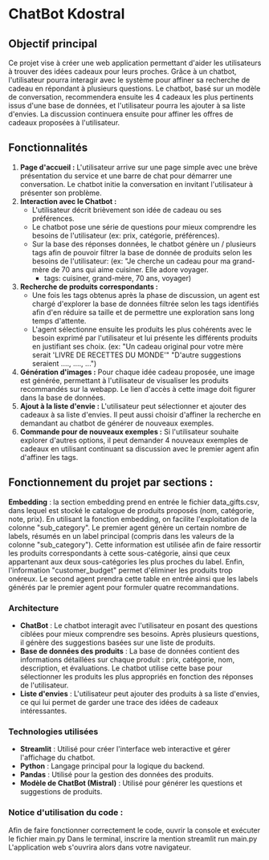 # ChatBot Kdostral

## Objectif principal

Ce projet vise à créer une web application permettant d'aider les utilisateurs à trouver des idées cadeaux pour leurs proches. Grâce à un chatbot, l'utilisateur pourra interagir avec le système pour affiner sa recherche de cadeau en répondant à plusieurs questions. Le chatbot, basé sur un modèle de conversation, recommendera ensuite les 4 cadeaux les plus pertinents issus d'une base de données, et l'utilisateur pourra les ajouter à sa liste d'envies. La discussion continuera ensuite pour affiner les offres de cadeaux proposées à l'utilisateur.

## Fonctionnalités

1. **Page d'accueil :** L'utilisateur arrive sur une page simple avec une brève présentation du service et une barre de chat pour démarrer une conversation. Le chatbot initie la conversation en invitant l'utilisateur à présenter son problème.
2. **Interaction avec le Chatbot :**
   - L'utilisateur décrit brièvement son idée de cadeau ou ses préférences.
   - Le chatbot pose une série de questions pour mieux comprendre les besoins de l'utilisateur (ex: prix, catégorie, préférences).
   - Sur la base des réponses données, le chatbot génère un / plusieurs tags afin de pouvoir filtrer la base de donnée de produits selon les besoins de l'utilisateur:
   (ex: "Je cherche un cadeau pour ma grand-mère de 70 ans qui aime cuisiner. Elle adore voyager.
        - tags: cuisiner, grand-mère, 70 ans, voyager)
2. **Recherche de produits correspondants :**
   - Une fois les tags obtenus après la phase de discussion, un agent est chargé d'explorer la base de données filtrée selon les tags identifiés afin d'en réduire sa taille et de permettre une exploration sans long temps d'attente.
   - L'agent sélectionne ensuite les produits les plus cohérents avec le besoin exprimé par l'utilisateur et lui présente les différents produits en justifiant ses choix.
   (ex: "Un cadeau original pour votre mère serait 'LIVRE DE RECETTES DU MONDE'"
        "D'autre suggestions seraient ...., ...., ...")
3. **Génération d'images :** Pour chaque idée cadeau proposée, une image est générée, permettant à l'utilisateur de visualiser les produits recommandés sur la webapp. Le lien d'accès à cette image doit figurer dans la base de données.
4. **Ajout à la liste d'envie :** L'utilisateur peut sélectionner et ajouter des cadeaux à sa liste d'envies. Il peut aussi choisir d'affiner la recherche en demandant au chatbot de générer de nouveaux exemples.
5. **Commande pour de nouveaux exemples :** Si l'utilisateur souhaite explorer d'autres options, il peut demander 4 nouveaux exemples de cadeaux en utilisant continuant sa discussion avec le premier agent afin d'affiner les tags.

## Fonctionnement du projet par sections :

**Embedding** : la section embedding prend en entrée le fichier data_gifts.csv, dans lequel est stocké le catalogue de produits proposés (nom, catégorie, note, prix). En utilisant la fonction embedding, on facilite l'exploitation de la colonne "sub_category". Le premier agent génère un certain nombre de labels, résumés en un label principal (compris dans les valeurs de la colonne "sub_category"). Cette information est utilisée afin de faire ressortir les produits correspondants à cette sous-catégorie, ainsi que ceux appartenant aux deux sous-catégories les plus proches du label. Enfin, l'information "customer_budget" permet d'éliminer les produits trop onéreux. Le second agent prendra cette table en entrée ainsi que les labels générés par le premier agent pour formuler quatre recommandations.

### Architecture
- **ChatBot** : Le chatbot interagit avec l'utilisateur en posant des questions ciblées pour mieux comprendre ses besoins. Après plusieurs questions, il génère des suggestions basées sur une liste de produits.
- **Base de données des produits** : La base de données contient des informations détaillées sur chaque produit : prix, catégorie, nom, description, et évaluations. Le chatbot utilise cette base pour sélectionner les produits les plus appropriés en fonction des réponses de l'utilisateur.
- **Liste d'envies** : L'utilisateur peut ajouter des produits à sa liste d'envies, ce qui lui permet de garder une trace des idées de cadeaux intéressantes.

### Technologies utilisées
- **Streamlit** : Utilisé pour créer l'interface web interactive et gérer l'affichage du chatbot.
- **Python** : Langage principal pour la logique du backend.
- **Pandas** : Utilisé pour la gestion des données des produits.
- **Modèle de ChatBot (Mistral)** : Utilisé pour générer les questions et suggestions de produits.

### Notice d'utilisation du code :

Afin de faire fonctionner correctement le code, ouvrir la console et exécuter le fichier main.py
Dans le terminal, inscrire la mention streamlit run main.py
L'application web s'ouvrira alors dans votre navigateur.

